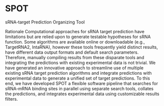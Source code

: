 # SPOT
sRNA-target Prediction Organizing Tool 

Rationale
Computational approaches for sRNA target prediction have limitations but
are relied upon to generate testable hypotheses for sRNA function. Some
algorithms are available online or downloadable (e.g., TargetRNA2,
IntaRNA), however these tools frequently yield distinct results, have
different data output formats and default search parameters. Therefore,
manually compiling results from these disparate tools and integrating
the predictions with existing experimental data is not trivial. We have
generated an innovative approach to streamline use of multiple existing
sRNA target prediction algorithms and integrate predictions with
experimental data to generate a unified set of target predictions. To
this end, we have developed SPOT a flexible software pipeline that
searches for sRNA-mRNA binding sites in parallel using separate search
tools, collates the predictions, and integrates experimental data using
customizable results filters.
